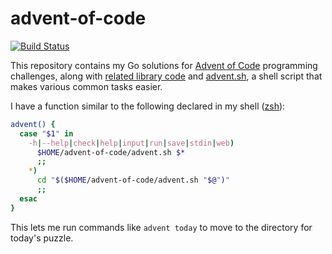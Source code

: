 # advent-of-code

[![Build Status](https://app.travis-ci.com/derat/advent-of-code.svg?branch=main)](https://app.travis-ci.com/derat/advent-of-code)

This repository contains my Go solutions for [Advent of Code] programming
challenges, along with [related library code](./lib) and
[advent.sh](./advent.sh), a shell script that makes various common tasks easier.

I have a function similar to the following declared in my shell ([zsh]):

```sh
advent() {
  case "$1" in
    -h|--help|check|help|input|run|save|stdin|web)
      $HOME/advent-of-code/advent.sh $*
      ;;
    *)
      cd "$($HOME/advent-of-code/advent.sh "$@")"
      ;;
  esac
}
```

This lets me run commands like `advent today` to move to the directory for
today's puzzle.

[Advent of Code]: https://adventofcode.com/
[zsh]: https://en.wikipedia.org/wiki/Z_shell
